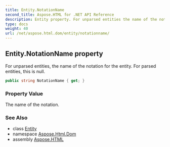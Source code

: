 ```yaml
---
title: Entity.NotationName
second_title: Aspose.HTML for .NET API Reference
description: Entity property. For unparsed entities the name of the notation for the entity. For parsed entities this is null
type: docs
weight: 40
url: /net/aspose.html.dom/entity/notationname/
---
```

## Entity.NotationName property

For unparsed entities, the name of the notation for the entity. For parsed entities, this is null.

```csharp
public string NotationName { get; }
```

### Property Value

The name of the notation.

### See Also

* class [Entity](../)
* namespace [Aspose.Html.Dom](../../entity/)
* assembly [Aspose.HTML](../../../)
